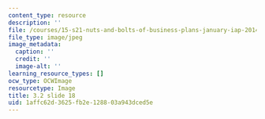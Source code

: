 ```yaml
---
content_type: resource
description: ''
file: /courses/15-s21-nuts-and-bolts-of-business-plans-january-iap-2014/1affc62d3625fb2e128803a943dced5e_Slide18.JPG
file_type: image/jpeg
image_metadata:
  caption: ''
  credit: ''
  image-alt: ''
learning_resource_types: []
ocw_type: OCWImage
resourcetype: Image
title: 3.2 slide 18
uid: 1affc62d-3625-fb2e-1288-03a943dced5e
---
```


